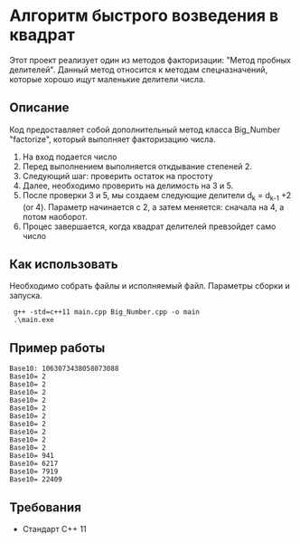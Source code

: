 # Алгоритм быстрого возведения в квадрат

Этот проект реализует один из методов факторизации: "Метод пробных делителей". Данный метод относится к методам спецназначений, которые хорошо ищут маленькие делители числа.

## Описание

Код предоставляет собой дополнительный метод класса Big_Number "factorize", который выполняет факторизацию числа.

1) На вход подается число
2) Перед выполнением выполняется откдывание степеней 2.
3) Следующий шаг: проверить остаток на простоту
4) Далее, необходимо проверить на делимость на 3 и 5.
5) После проверки 3 и 5, мы создаем следующие делители  d<sub>k</sub> = d<sub>k-1</sub> +2 (or 4). Параметр начинается с 2, а затем меняется: сначала на 4, а потом наоборот.
6) Процес завершается, когда квадрат делителей превзойдет само число

## Как использовать
Необходимо собрать файлы и исполняемый файл.
Параметры сборки и запуска.
```
 g++ -std=c++11 main.cpp Big_Number.cpp -o main
 .\main.exe
```

## Пример работы
```
Base10: 1063073438058073088       
Base10= 2
Base10= 2
Base10= 2
Base10= 2
Base10= 2
Base10= 2
Base10= 2
Base10= 2
Base10= 2
Base10= 2
Base10= 941
Base10= 6217
Base10= 7919
Base10= 22409
```

## Требования
- Стандарт C++ 11